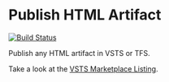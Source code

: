 # Publish HTML Artifact

[![Build Status](https://travis-ci.org/johnwalley/vsts-publish-html-artifact.svg?branch=master)](https://travis-ci.org/johnwalley/vsts-publish-html-artifact)

Publish any HTML artifact in VSTS or TFS.

Take a look at the [VSTS Marketplace Listing](https://marketplace.visualstudio.com/items?itemName=johnwalley.publish-html-artifact).
